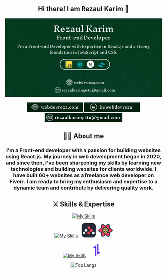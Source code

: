 <h2 align="center">Hi there! I am Rezaul Karim 👋</h2>

![Alt Text](images/github-banner.png)

<p align="center">
  <a href="https://webdevreza.com">
    <img src="./images/link-1.png" />
  </a> 
  <a href="https://www.linkedin.com/in/webdevreza">
    <img src="./images/link-3.png" />
  </a>
  <a href="mailto:rezaulkarimpstu@gmail.com">
    <img src="./images/link-4.png" />
  </a>
</p>

<div align="center">
 
## 👨‍💻 About me
<h3>I'm a Front-end developer with a passion for building websites using React.js. My journey in web development began in 2020, and since then, I've been sharpening my skills by learning new technologies and building websites for clients worldwide. I have built 60+ websites as a freelance web developer on Fiverr. I am ready to bring my enthusiasm and expertise to a dynamic team and contribute by delivering quality work.</h3>
</div>

<div align="center">

## ⚔️ Skills & Expertise

[![My Skills](https://skillicons.dev/icons?i=html,css,sass,bootstrap,tailwind,mui,figma)](https://skillicons.dev) 

[![My Skills](https://skillicons.dev/icons?i=js,react,next,express,mongo)](https://skillicons.dev)
<img width="55px" src="./images/react-router-dom.svg" /><img width="54px" src="./images/react-query.svg" />

[![My Skills](https://skillicons.dev/icons?i=git,firebase,npm)](https://skillicons.dev)
<img width="55px"  src="./images/axios-icon.svg" />

![Top Langs](https://github-readme-stats.vercel.app/api/top-langs/?username=merndevreza&layout=compact)
</div> 
